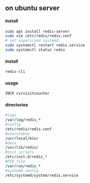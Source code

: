 
## on ubuntu server


#### install 
```bash
sudo apt install redis-server
sudo vim /etc/redis/redis.conf
# set supervised systemd
sudo systemctl restart redis.service
sudo systemctl status redis
```

#### install 
```bash
redis-cli
```


#### usage
```bash
INCR cv/visitcounter
```

#### directories
```bash
#logs
/var/log/redis_*
#config
/etc/redis/redis.conf
#executable
/usr/local/bin/
#data
/var/lib/redis/
#init scripts
/etc/init.d/redis_*
#PID file
/var/run/redis_*
#systemd config
/etc/systemd/system/redis.service
```

